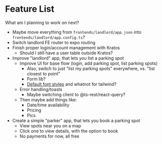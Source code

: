 # Feature List

What am I planning to work on next?

- Maybe move everything from `frontends/landlord/app.json` into `frontends/landlord/app.config.ts`?
- Switch landlord FE router to expo routing
- Finish proper login/account management with Kratos
  - Should I still have a user table outside Kratos?
- Improve "landlord" app, that lets you list a parking spot
  - Improve UI for base flow (login, add parking spot, list parking spots)
    - Also, switch to just "list my parking spots" everywhere, vs. "list closest to point"
    - Form lib?
    - [Default font styles](https://tailwindcss.com/docs/font-family) and whatnot for tailwind?
  - Error handling/toasts
    - Maybe switching client to @ts-rest/react-query?
  - Then maybe add things like:
    - Date/time availability
    - Pricing
    - Pics
- Create a simple "parker" app, that lets you book a parking spot
  - View spots near you on a map
  - Click one to view details, with the option to book
  - No payments for now, all free
